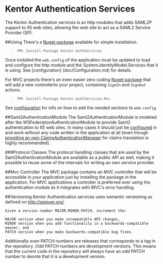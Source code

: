 Kentor Authentication Services
=============

The Kentor Authentication services is an http modules that adds 
SAML2P support to IIS web sites, allowing the web site to act as a
SAML2 Service Provider (SP).

##Using
There's a [Nuget package](https://www.nuget.org/packages/Kentor.AuthServices/) available 
for simple installation.

> `PM> Install-Package Kentor.AuthServices`

Once installed the `web.config` of the application must be updated to load and configure
the http module and the System.IdentityModel.Services that it is using. See [configuration]
(doc/Configuration.md) for details.

For MVC projects there's an even easier zero coding 
[Nuget package](https://www.nuget.org/packages/Kentor.AuthServices.Mvc/) that will add a 
new controllerto your project, containing `SignIn` and `SignOut` actions.

> `PM> Install-Package Kentor.AuhtServices.Mvc`

See [configuration](doc/Configuration.md) for info on how to add the needed sections to `web.config`.

##Saml2AuthenticationModule
The Saml2AuthenticationModule is modeled after the WSFederationAuthenticationModule
to provide Saml2 authentication to IIS web sites. In many cases it should just be
[configured](doc/Configuration.md) in and work without any code written in the application 
at all (even though [providing an own ClaimsAuthenticationManager](doc/ClaimsAuthenticationManager.md)
for claims translation is highly recommended).

###Protocol Classes
The protocol handling classes that are used by the Saml2AuthenticationModule are available
as a public API as well, making it possible to reuse some of the internals for writing
an own service provider.

##Mvc Controller
The MVC package contains an MVC controller that will be accessible in your application just
by installing the package in the application. For MVC applications a controller is preferred
over using the authentication module as it integrates with MVC's error handling.

##Versioning
Kentor Authentication services uses semantic versioning as defined on http://semver.org/.

    Given a version number MAJOR.MINOR.PATCH, increment the:

    MAJOR version when you make incompatible API changes,
    MINOR version when you add functionality in a backwards-compatible manner, and
    PATCH version when you make backwards-compatible bug fixes.

Additionally *even* PATCH numbers are releases that corresponds to a tag in the 
repository. *Odd* PATCH numbers are development versions. This means that the 
current code in the repository will always have an *odd* PATCH number to denote that 
it is a development version.
